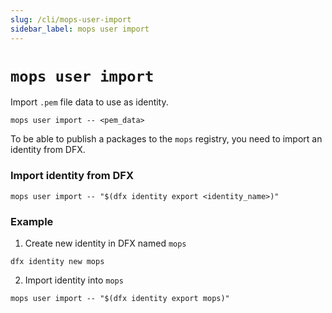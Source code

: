 ```yaml
---
slug: /cli/mops-user-import
sidebar_label: mops user import
---
```


# `mops user import`

Import `.pem` file data to use as identity.

```
mops user import -- <pem_data>
```

To be able to publish a packages to the `mops` registry, you need to import an identity from DFX.

### Import identity from DFX

```
mops user import -- "$(dfx identity export <identity_name>)"
```

### Example

1. Create new identity in DFX named `mops`

```
dfx identity new mops
```

2. Import identity into `mops`

```
mops user import -- "$(dfx identity export mops)"
```